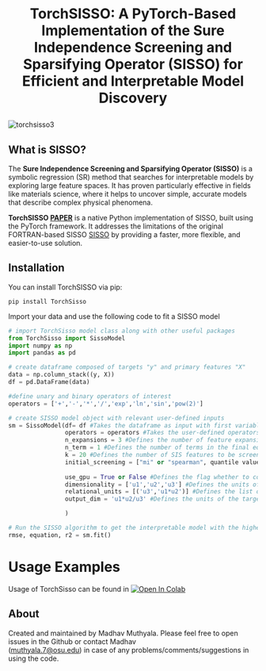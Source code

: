 #  <p align="center">TorchSISSO: A PyTorch-Based Implementation of the Sure Independence Screening and Sparsifying Operator (SISSO) for Efficient and Interpretable Model Discovery

![torchsisso3](https://github.com/user-attachments/assets/a8d52ec3-3470-4807-904a-52525dc2b5d0)

## What is SISSO?

The **Sure Independence Screening and Sparsifying Operator (SISSO)** is a symbolic regression (SR) method that searches for interpretable models by exploring large feature spaces. It has proven particularly effective in fields like materials science, where it helps to uncover simple, accurate models that describe complex physical phenomena.

**TorchSISSO [PAPER](https://arxiv.org/abs/2410.01752)** is a native Python implementation of SISSO, built using the PyTorch framework. It addresses the limitations of the original FORTRAN-based SISSO [SISSO](https://github.com/rouyang2017/SISSO) by providing a faster, more flexible, and easier-to-use solution.


## Installation

You can install TorchSISSO via pip:
```
pip install TorchSisso
```

Import your data and use the following code to fit a SISSO model
```python 
# import TorchSisso model class along with other useful packages
from TorchSisso import SissoModel
import numpy as np
import pandas as pd

# create dataframe composed of targets "y" and primary features "X"
data = np.column_stack((y, X))
df = pd.DataFrame(data)

#define unary and binary operators of interest
operators = ['+','-','*','/','exp','ln','sin','pow(2)']

# create SISSO model object with relevant user-defined inputs
sm = SissoModel(df= df #Takes the dataframe as input with first variable as target variable
                operators = operators #Takes the user-defined operators to perform the feature engineering
                n_expansions = 3 #Defines the number of feature expansions need to be considered
                n_term = 1 #Defines the number of terms in the final equation
                k = 20 #Defines the number of SIS features to be screened for $L_0$ regularization
                initial_screening = ["mi" or "spearman", quantile value] #Defines the feature screening option for high dimensional and 1-quantile_value defines
                                                                          the features within this quantile range should be kept for feature expansion.
                use_gpu = True or False #Defines the flag whether to consider GPU or not (For efficient computation we consider using GPU only for $L_0$ Regularization.
                dimensionality = ['u1','u2','u3'] #Defines the units of the feature variables in string representation which later converted into sympy format to do the                                                         meaningful feature construction.
                relational_units = [('u3','u1*u2')] #Defines the list of tuples where each tuple represents the relational transformation.
                output_dim = 'u1*u2/u3' #Defines the units of the target variable which helps in narrowing down the space for Regularization.

                )

# Run the SISSO algorithm to get the interpretable model with the highest accuracy
rmse, equation, r2 = sm.fit()
```


# Usage Examples
Usage of TorchSisso can be found in   <a href="https://colab.research.google.com/drive/1q0TEEALkb1PzJuusGKyHphv7tfod66XA?usp=sharing">
  <img src="https://colab.research.google.com/assets/colab-badge.svg" alt="Open In Colab"/>
</a>

About
------
Created and maintained by Madhav Muthyala. Please feel free to open issues in the Github or contact Madhav  
(muthyala.7@osu.edu) in case of any problems/comments/suggestions in using the code. 

